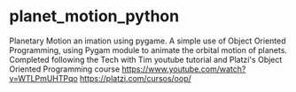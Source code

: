 # planet_motion_python
Planetary Motion an imation using pygame. A simple use of Object Oriented Programming, using Pygam module to animate the orbital motion of planets.
Completed following the Tech with Tim youtube tutorial and Platzi's Object Oriented Programming course
https://www.youtube.com/watch?v=WTLPmUHTPqo
https://platzi.com/cursos/oop/
